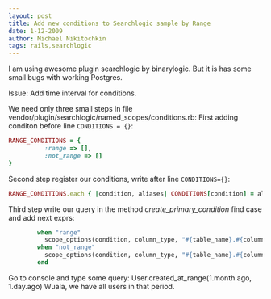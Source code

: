 ```yaml
---
layout: post
title: Add new conditions to Searchlogic sample by Range
date: 1-12-2009
author: Michael Nikitochkin
tags: rails,searchlogic
---
```


I am using awesome plugin searchlogic by binarylogic. But it is has some small bugs with working Postgres.

Issue: Add time interval for conditions.

We need only three small steps in file vendor/plugin/searchlogic/named_scopes/conditions.rb:
First adding conditon before line `CONDITIONS = {}`:

```ruby
RANGE_CONDITIONS = {
          :range => [],
          :not_range => []
}
```

Second step register our conditions, write after line `CONDITIONS={}`:

```ruby
RANGE_CONDITIONS.each { |condition, aliases| CONDITIONS[condition] = aliases }
```

Third step write our query in the method *create_primary_condition* find case and add next exprs:

```ruby
        when "range"
          scope_options(condition, column_type, "#{table_name}.#{column} > ? and #{table_name}.#{column} < ?")
        when "not_range"
          scope_options(condition, column_type, "#{table_name}.#{column} < ? and #{table_name}.#{column} > ?")
        end
```

Go to console and type some query: User.created_at_range(1.month.ago, 1.day.ago)
Wuala, we have all users in that period.

